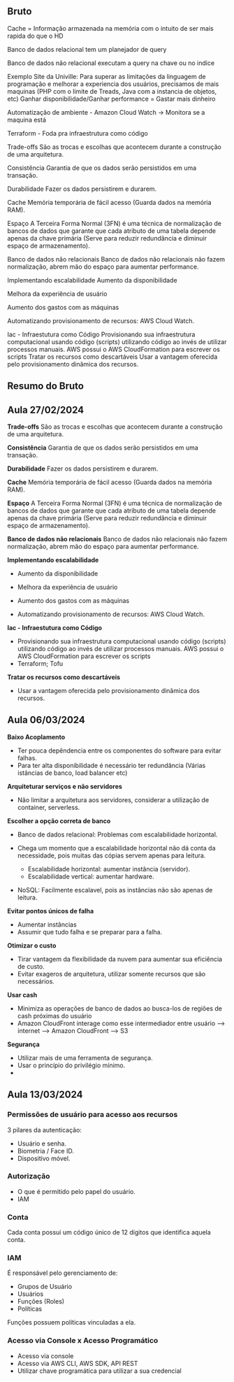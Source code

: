 ## Bruto

Cache = Informação armazenada na memória com o intuito de ser mais rapida do que o HD


Banco de dados relacional tem um planejador de query

Banco de dados não relacional executam a query na chave ou no indice

Exemplo Site da Univille:
    Para superar as limitações da linguagem de programação e melhorar a experiencia dos usuários, precisamos de mais maquinas (PHP com o limite de Treads, Java com a instancia de objetos, etc) 
        Ganhar disponibilidade/Ganhar performance = Gastar mais dinheiro


Automatização de ambiente
    - Amazon Cloud Watch -> Monitora se a maquina está 

Terraform - Foda pra infraestrutura como código

Trade-offs
São as trocas e escolhas que acontecem durante a construção de uma arquitetura.

Consistência
Garantia de que os dados serão persistidos em uma transação.

Durabilidade
Fazer os dados persistirem e durarem.

Cache
Memória temporária de fácil acesso (Guarda dados na memória RAM).

Espaço
A Terceira Forma Normal (3FN) é uma técnica de normalização de bancos de dados que garante que cada atributo de uma tabela depende apenas da chave primária (Serve para reduzir redundância e diminuir espaço de armazenamento).

Banco de dados não relacionais
Banco de dados não relacionais não fazem normalização, abrem mão do espaço para aumentar performance.

Implementando escalabilidade
Aumento da disponibilidade

Melhora da experiência de usuário

Aumento dos gastos com as máquinas

Automatizando provisionamento de recursos: AWS Cloud Watch.

Iac - Infraestutura como Código
Provisionando sua infraestrutura computacional usando código (scripts) utilizando código ao invés de utilizar processos manuais. AWS possui o AWS CloudFormation para escrever os scripts
Tratar os recursos como descartáveis
Usar a vantagem oferecida pelo provisionamento dinâmica dos recursos.

## Resumo do Bruto
## Aula 27/02/2024

**Trade-offs**
São as trocas e escolhas que acontecem durante a construção de uma arquitetura. 

**Consistência**
Garantia de que os dados serão persistidos em uma transação.

**Durabilidade**
Fazer os dados persistirem e durarem.

**Cache**
Memória temporária de fácil acesso (Guarda dados na memória RAM).

**Espaço**
A Terceira Forma Normal (3FN) é uma técnica de normalização de bancos de dados que garante que cada atributo de uma tabela depende apenas da chave primária (Serve para reduzir redundância e diminuir espaço de armazenamento).

**Banco de dados não relacionais**
Banco de dados não relacionais não fazem normalização, abrem mão do espaço para aumentar performance.

**Implementando escalabilidade**
- Aumento da disponibilidade
- Melhora da experiência de usuário
- Aumento dos gastos com as máquinas

- Automatizando provisionamento de recursos: AWS Cloud Watch.

**Iac - Infraestutura como Código**
- Provisionando sua infraestrutura computacional usando código (scripts) utilizando código ao invés de utilizar processos manuais. AWS possui o AWS CloudFormation para escrever os scripts
- Terraform; Tofu

**Tratar os recursos como descartáveis**
- Usar a vantagem oferecida pelo provisionamento dinâmica dos recursos.

## Aula 06/03/2024

**Baixo Acoplamento**
- Ter pouca depêndencia entre os componentes do software para evitar falhas.
- Para ter alta disponibilidade é necessário ter redundância  (Várias istâncias de banco, load balancer etc)

**Arquiteturar serviços e não servidores**
- Não limitar a arquitetura aos servidores, considerar a utilização de container, serverless.

**Escolher a opção correta de banco**
- Banco de dados relacional: Problemas com escalabilidade horizontal.
- Chega um momento que a escalabilidade horizontal não dá conta da necessidade, pois muitas das cópias servem apenas para leitura.
    - Escalabilidade horizontal: aumentar instância (servidor).
    - Escalabilidade vertical: aumentar hardware.

- NoSQL: Facilmente escalavel, pois as instâncias não são apenas de leitura.

**Evitar pontos únicos de falha**
- Aumentar instâncias
- Assumir que tudo falha e se preparar para a falha.
 
**Otimizar o custo**
- Tirar vantagem da flexibilidade da nuvem para aumentar sua eficiência de custo.
- Evitar exageros de arquitetura, utilizar somente recursos que são necessários.

**Usar cash**
- Minimiza as operações de banco de dados ao busca-los de regiões de cash próximas do usuário 
- Amazon CloudFront interage como esse intermediador entre usuário --> internet --> Amazon CloudFront --> S3

**Segurança**
- Utilizar mais de uma ferramenta de segurança.
- Usar o princípio do privilégio mínimo.
- 
## Aula 13/03/2024

### Permissões de usuário para acesso aos recursos
3 pilares da autenticação:
- Usuário e senha.
- Biometria / Face ID.
- Dispositivo móvel.

### Autorização
- O que é permitido pelo papel do usuário.
- IAM

### Conta
Cada conta possui um código único de 12 dígitos que identifica aquela conta.

### IAM
É responsável pelo gerenciamento de:
- Grupos de Usuário
- Usuários
- Funções (Roles)
- Políticas

Funções possuem políticas vinculadas a ela.

### Acesso via Console x Acesso Programático
- Acesso via console
- Acesso via AWS CLI, AWS SDK, API REST
- Utilizar chave programática para utilizar a sua credencial



